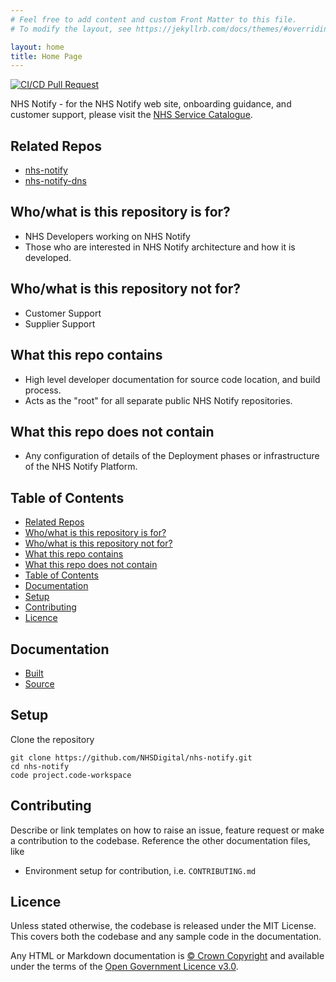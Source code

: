 ```yaml
---
# Feel free to add content and custom Front Matter to this file.
# To modify the layout, see https://jekyllrb.com/docs/themes/#overriding-theme-defaults

layout: home
title: Home Page
---
```


[![CI/CD Pull Request](https://github.com/NHSDigital/nhs-notify/actions/workflows/cicd-1-pull-request.yaml/badge.svg)](https://github.com/NHSDigital/nhs-notify/actions/workflows/cicd-1-pull-request.yaml)

NHS Notify - for the NHS Notify web site, onboarding guidance, and customer support, please visit the [NHS Service Catalogue](https://digital.nhs.uk/services/nhs-notify).

## Related Repos

- [nhs-notify](https://nhsdigital.github.io/nhs-notify)
- [nhs-notify-dns](https://nhsdigital.github.io/nhs-notify-dns)

## Who/what is this repository is for?

- NHS Developers working on NHS Notify
- Those who are interested in NHS Notify architecture and how it is developed.

## Who/what is this repository not for?

- Customer Support
- Supplier Support

## What this repo contains

- High level developer documentation for source code location, and build process.
- Acts as the "root" for all separate public NHS Notify repositories.

## What this repo does not contain

- Any configuration of details of the Deployment phases or infrastructure of the NHS Notify Platform.

## Table of Contents

- [Related Repos](#related-repos)
- [Who/what is this repository is for?](#whowhat-is-this-repository-is-for)
- [Who/what is this repository not for?](#whowhat-is-this-repository-not-for)
- [What this repo contains](#what-this-repo-contains)
- [What this repo does not contain](#what-this-repo-does-not-contain)
- [Table of Contents](#table-of-contents)
- [Documentation](#documentation)
- [Setup](#setup)
- [Contributing](#contributing)
- [Licence](#licence)

## Documentation

- [Built](https://nhsdigital.github.io/nhs-notify/)
- [Source](/docs/README.md)

## Setup

Clone the repository

```shell
git clone https://github.com/NHSDigital/nhs-notify.git
cd nhs-notify
code project.code-workspace
```

## Contributing

Describe or link templates on how to raise an issue, feature request or make a contribution to the codebase. Reference the other documentation files, like

- Environment setup for contribution, i.e. `CONTRIBUTING.md`

## Licence

Unless stated otherwise, the codebase is released under the MIT License. This covers both the codebase and any sample code in the documentation.

Any HTML or Markdown documentation is [© Crown Copyright](https://www.nationalarchives.gov.uk/information-management/re-using-public-sector-information/uk-government-licensing-framework/crown-copyright/) and available under the terms of the [Open Government Licence v3.0](https://www.nationalarchives.gov.uk/doc/open-government-licence/version/3/).

